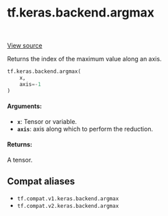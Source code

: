 <div itemscope itemtype="http://developers.google.com/ReferenceObject">
<meta itemprop="name" content="tf.keras.backend.argmax" />
<meta itemprop="path" content="Stable" />
</div>

# tf.keras.backend.argmax

<!-- Insert buttons and diff -->

<table class="tfo-notebook-buttons tfo-api" align="left">
</table>

<a target="_blank" href="/code/stable/tensorflow/python/keras/backend.py">View source</a>



Returns the index of the maximum value along an axis.

``` python
tf.keras.backend.argmax(
    x,
    axis=-1
)
```



<!-- Placeholder for "Used in" -->


#### Arguments:


* <b>`x`</b>: Tensor or variable.
* <b>`axis`</b>: axis along which to perform the reduction.


#### Returns:

A tensor.


## Compat aliases

* `tf.compat.v1.keras.backend.argmax`
* `tf.compat.v2.keras.backend.argmax`

